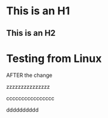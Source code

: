 # This is an H1
## This is an H2

# Testing from Linux

AFTER the change

zzzzzzzzzzzzzzz

cccccccccccccccc

dddddddddd